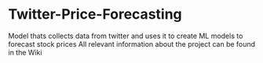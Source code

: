 # Twitter-Price-Forecasting
Model thats collects data from twitter and uses it to create ML models to forecast stock prices
All relevant information about the project can be found in the Wiki

